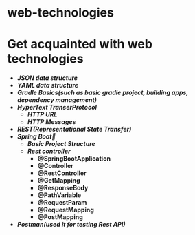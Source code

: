 # web-technologies
# Get acquainted with web technologies
- ***JSON data structure***
- ***YAML data structure***
- ***Gradle Basics(such as basic gradle project, building apps, dependency management)***
- ***HyperText TranserProtocol***
   - ***HTTP URL***
   - ***HTTP Messages***
- ***REST(Representational State Transfer)***
- ***Spring Boot:leaves:***
   - ***Basic Project Structure***
   - ***Rest controller***
     - **@SpringBootApplication**
     - **@Controller**
     - **@RestController**
     - **@GetMapping**
     - **@ResponseBody**
     - **@PathVariable**
     - **@RequestParam**
     - **@RequestMapping**
     - **@PostMapping**
- ***Postman(used it for testing Rest API)***
